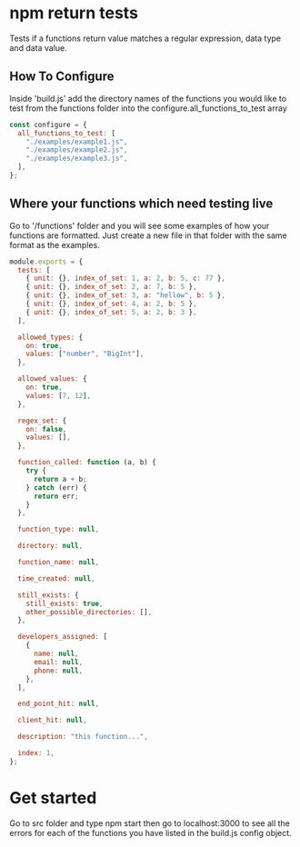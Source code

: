 # npm return tests

Tests if a functions return value matches a regular expression, data type and data value.

## How To Configure

Inside 'build.js' add the directory names of the functions you would like to test from the functions folder into the configure.all_functions_to_test array

```js
const configure = {
  all_functions_to_test: [
    "./examples/example1.js",
    "./examples/example2.js",
    "./examples/example3.js",
  ],
};
```

## Where your functions which need testing live

Go to '/functions' folder and you will see some examples of how your functions are formatted. Just create a new file in that folder with the same format as the examples.

```js
module.exports = {
  tests: [
    { unit: {}, index_of_set: 1, a: 2, b: 5, c: 77 },
    { unit: {}, index_of_set: 2, a: 7, b: 5 },
    { unit: {}, index_of_set: 3, a: "hellow", b: 5 },
    { unit: {}, index_of_set: 4, a: 2, b: 5 },
    { unit: {}, index_of_set: 5, a: 2, b: 3 },
  ],

  allowed_types: {
    on: true,
    values: ["number", "BigInt"],
  },

  allowed_values: {
    on: true,
    values: [7, 12],
  },

  regex_set: {
    on: false,
    values: [],
  },

  function_called: function (a, b) {
    try {
      return a + b;
    } catch (err) {
      return err;
    }
  },

  function_type: null,

  directory: null,

  function_name: null,

  time_created: null,

  still_exists: {
    still_exists: true,
    other_possible_directories: [],
  },

  developers_assigned: [
    {
      name: null,
      email: null,
      phone: null,
    },
  ],

  end_point_hit: null,

  client_hit: null,

  description: "this function...",

  index: 1,
};
```

# Get started

Go to src folder and type npm start then go to localhost:3000 to see all the errors for each of the functions you have listed in the build.js config object.
